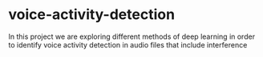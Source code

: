 # voice-activity-detection
In this project we are exploring different methods of deep learning in order to identify voice activity detection in audio files that include interference
